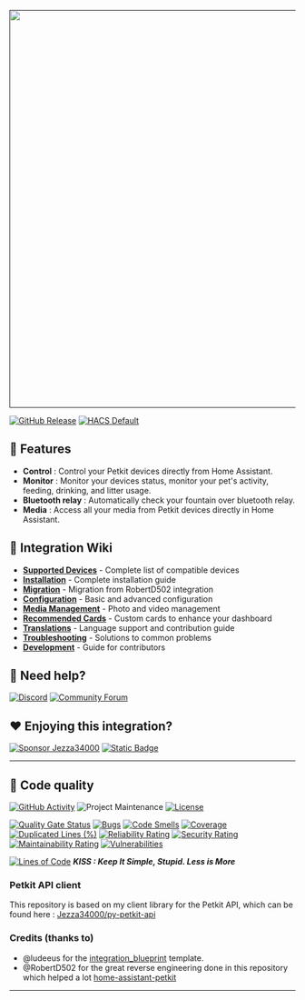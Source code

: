 <a href=""><img src="https://raw.githubusercontent.com/Jezza34000/homeassistant_petkit/refs/heads/main/images/banner.png" width="700"></a>

[![GitHub Release][releases-shield]][releases] [![HACS Default](https://img.shields.io/badge/HACS-Default-blue.svg?style=for-the-badge&color=41BDF5)](https://hacs.xyz/docs/faq/custom_repositories)

## 🚀 Features

- **Control** : Control your Petkit devices directly from Home Assistant.
- **Monitor** : Monitor your devices status, monitor your pet's activity, feeding, drinking, and litter usage.
- **Bluetooth relay** : Automatically check your fountain over bluetooth relay.
- **Media** : Access all your media from Petkit devices directly in Home Assistant.

## 📘 Integration Wiki

- **[Supported Devices](https://github.com/Jezza34000/homeassistant_petkit/wiki/Supported-Devices)** - Complete list of compatible devices
- **[Installation](https://github.com/Jezza34000/homeassistant_petkit/wiki/Installation)** - Complete installation guide
- **[Migration](https://github.com/Jezza34000/homeassistant_petkit/wiki/Migration)** - Migration from RobertD502 integration
- **[Configuration](https://github.com/Jezza34000/homeassistant_petkit/wiki/Configuration)** - Basic and advanced configuration
- **[Media Management](https://github.com/Jezza34000/homeassistant_petkit/wiki/Media-Management)** - Photo and video management
- **[Recommended Cards](https://github.com/Jezza34000/homeassistant_petkit/wiki/Recommended-Cards)** - Custom cards to enhance your dashboard
- **[Translations](https://github.com/Jezza34000/homeassistant_petkit/wiki/Translations)** - Language support and contribution guide
- **[Troubleshooting](https://github.com/Jezza34000/homeassistant_petkit/wiki/Troubleshooting)** - Solutions to common problems
- **[Development](https://github.com/Jezza34000/homeassistant_petkit/wiki/Development)** - Guide for contributors

## 🛟 Need help?

[![Discord][discord-shield]][discord]
[![Community Forum][forum-shield]][forum]

## ❤️ Enjoying this integration?

[![Sponsor Jezza34000][github-sponsor-shield]][github-sponsor] [![Static Badge][buymeacoffee-shield]][buymeacoffee]

---

[releases-shield]: https://img.shields.io/github/release/Jezza34000/homeassistant_petkit.svg?style=for-the-badge&color=41BDF5
[releases]: https://github.com/Jezza34000/homeassistant_petkit/releases
[discord]: https://discord.gg/Va8DrmtweP
[discord-shield]: https://img.shields.io/discord/1318098700379361362.svg?style=for-the-badge&label=Discord&logo=discord&color=5865F2
[forum-shield]: https://img.shields.io/badge/community-forum-brightgreen.svg?style=for-the-badge&label=Home%20Assistant%20Community&logo=homeassistant&color=18bcf2
[forum]: https://community.home-assistant.io/t/petkit-integration/834431
[github-sponsor-shield]: https://img.shields.io/badge/sponsor-Jezza34000-blue.svg?style=for-the-badge&logo=githubsponsors&color=EA4AAA
[github-sponsor]: https://github.com/sponsors/Jezza34000
[buymeacoffee-shield]: https://img.shields.io/badge/Donate-buy_me_a_coffee-yellow.svg?style=for-the-badge&logo=buy-me-a-coffee
[buymeacoffee]: https://www.buymeacoffee.com/jezza

## 🏅 Code quality

[![GitHub Activity][commits-shield]][commits] ![Project Maintenance][maintenance-shield] [![License][license-shield]](LICENSE)

[![Quality Gate Status](https://sonarcloud.io/api/project_badges/measure?project=Jezza34000_homeassistant_petkit&metric=alert_status)](https://sonarcloud.io/summary/new_code?id=Jezza34000_homeassistant_petkit)
[![Bugs](https://sonarcloud.io/api/project_badges/measure?project=Jezza34000_homeassistant_petkit&metric=bugs)](https://sonarcloud.io/summary/new_code?id=Jezza34000_homeassistant_petkit)
[![Code Smells](https://sonarcloud.io/api/project_badges/measure?project=Jezza34000_homeassistant_petkit&metric=code_smells)](https://sonarcloud.io/summary/new_code?id=Jezza34000_homeassistant_petkit)
[![Coverage](https://sonarcloud.io/api/project_badges/measure?project=Jezza34000_homeassistant_petkit&metric=coverage)](https://sonarcloud.io/summary/new_code?id=Jezza34000_homeassistant_petkit)
[![Duplicated Lines (%)](https://sonarcloud.io/api/project_badges/measure?project=Jezza34000_homeassistant_petkit&metric=duplicated_lines_density)](https://sonarcloud.io/summary/new_code?id=Jezza34000_homeassistant_petkit)
[![Reliability Rating](https://sonarcloud.io/api/project_badges/measure?project=Jezza34000_homeassistant_petkit&metric=reliability_rating)](https://sonarcloud.io/summary/new_code?id=Jezza34000_homeassistant_petkit)
[![Security Rating](https://sonarcloud.io/api/project_badges/measure?project=Jezza34000_homeassistant_petkit&metric=security_rating)](https://sonarcloud.io/summary/new_code?id=Jezza34000_homeassistant_petkit)
[![Maintainability Rating](https://sonarcloud.io/api/project_badges/measure?project=Jezza34000_homeassistant_petkit&metric=sqale_rating)](https://sonarcloud.io/summary/new_code?id=Jezza34000_homeassistant_petkit)
[![Vulnerabilities](https://sonarcloud.io/api/project_badges/measure?project=Jezza34000_homeassistant_petkit&metric=vulnerabilities)](https://sonarcloud.io/summary/new_code?id=Jezza34000_homeassistant_petkit)

[![Lines of Code](https://sonarcloud.io/api/project_badges/measure?project=Jezza34000_homeassistant_petkit&metric=ncloc)](https://sonarcloud.io/summary/new_code?id=Jezza34000_homeassistant_petkit) _**KISS : Keep It Simple, Stupid. Less is More**_

### Petkit API client

This repository is based on my client library for the Petkit API, which can be found here : [Jezza34000/py-petkit-api](https://github.com/Jezza34000/py-petkit-api)

### Credits (thanks to)

- @ludeeus for the [integration_blueprint](https://github.com/ludeeus/integration_blueprint) template.
- @RobertD502 for the great reverse engineering done in this repository which helped a lot [home-assistant-petkit](https://github.com/RobertD502/home-assistant-petkit)

---

[homeassistant_petkit]: https://github.com/Jezza34000/homeassistant_petkit
[commits-shield]: https://img.shields.io/github/commit-activity/y/Jezza34000/homeassistant_petkit.svg?style=flat
[commits]: https://github.com/Jezza34000/homeassistant_petkit/commits/main
[discord]: https://discord.gg/Va8DrmtweP
[discord-shield]: https://img.shields.io/discord/1318098700379361362.svg?style=for-the-badge&label=Discord&logo=discord&color=5865F2
[forum-shield]: https://img.shields.io/badge/community-forum-brightgreen.svg?style=for-the-badge&label=Home%20Assistant%20Community&logo=homeassistant&color=18bcf2
[forum]: https://community.home-assistant.io/t/petkit-integration/834431
[license-shield]: https://img.shields.io/github/license/Jezza34000/homeassistant_petkit.svg??style=flat
[maintenance-shield]: https://img.shields.io/badge/maintainer-Jezza34000-blue.svg?style=flat
[releases-shield]: https://img.shields.io/github/release/Jezza34000/homeassistant_petkit.svg?style=for-the-badge&color=41BDF5
[releases]: https://github.com/Jezza34000/homeassistant_petkit/releases
[petkit-device-cards]: https://github.com/homeassistant-extras/petkit-device-cards
[schedule-card]: https://github.com/cristianchelu/dispenser-schedule-card
[github-sponsor-shield]: https://img.shields.io/badge/sponsor-Jezza34000-blue.svg?style=for-the-badge&logo=githubsponsors&color=EA4AAA
[github-sponsor]: https://github.com/sponsors/Jezza34000
[buymeacoffee-shield]: https://img.shields.io/badge/Donate-buy_me_a_coffee-yellow.svg?style=for-the-badge&logo=buy-me-a-coffee
[buymeacoffee]: https://www.buymeacoffee.com/jezza
[supported-devices]: https://github.com/Jezza34000/homeassistant_petkit/wiki/Supported-Devices
